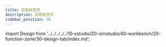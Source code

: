 ```yaml
---
title: 实现标签页
description: 实现标签页
sidebar_position: 30
---
```


import Design from '../../../../../10-xstudio/20-simstudio/40-workbench/20-function-zone/30-design-tab/index.md';

<Design />


